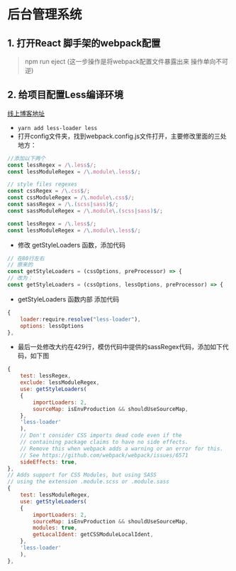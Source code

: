 # 后台管理系统

## 1. 打开React 脚手架的webpack配置

> npm run eject (这一步操作是将webpack配置文件暴露出来 操作单向不可逆)

## 2. 给项目配置Less编译环境
[线上博客地址](https://blog.csdn.net/weixin_43103088/article/details/88260859)
 - `yarn add less-loader less`
 - 打开config文件夹，找到webpack.config.js文件打开，主要修改里面的三处地方：
```js
//添加以下两个
const lessRegex = /\.less$/;
const lessModuleRegex = /\.module\.less$/;

// style files regexes
const cssRegex = /\.css$/;
const cssModuleRegex = /\.module\.css$/;
const sassRegex = /\.(scss|sass)$/;
const sassModuleRegex = /\.module\.(scss|sass)$/;

const lessRegex = /\.less$/;
const lessModuleRegex = /\.module\.less$/;
```
 - 修改 getStyleLoaders 函数，添加代码
```js
// 在80行左右
// 原来的
const getStyleLoaders = (cssOptions, preProcessor) => {
// 改为：
const getStyleLoaders = (cssOptions, lessOptions, preProcessor) => {
```

 - getStyleLoaders 函数内部 添加代码
```js
{
    loader:require.resolve("less-loader"),
    options: lessOptions
},
```

 - 最后一处修改大约在429行，模仿代码中提供的sassRegex代码，添加如下代码，如下图
```js
{
    test: lessRegex,
    exclude: lessModuleRegex,
    use: getStyleLoaders(
    {
        importLoaders: 2,
        sourceMap: isEnvProduction && shouldUseSourceMap,
    },
    'less-loader'
    ),
    // Don't consider CSS imports dead code even if the
    // containing package claims to have no side effects.
    // Remove this when webpack adds a warning or an error for this.
    // See https://github.com/webpack/webpack/issues/6571
    sideEffects: true,
},
// Adds support for CSS Modules, but using SASS
// using the extension .module.scss or .module.sass
{
    test: lessModuleRegex,
    use: getStyleLoaders(
    {
        importLoaders: 2,
        sourceMap: isEnvProduction && shouldUseSourceMap,
        modules: true,
        getLocalIdent: getCSSModuleLocalIdent,
    },
    'less-loader'
    ),
},
```
